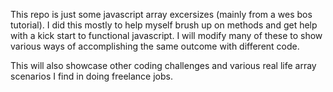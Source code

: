 This repo is just some javascript array excersizes (mainly from a wes bos tutorial). I did this mostly to help myself
brush up on methods and get help with a kick start to functional javascript. I will modify many of these to show various ways of accomplishing the same outcome with different code.

This will also showcase other coding challenges and various real life array scenarios I find in doing freelance jobs.
